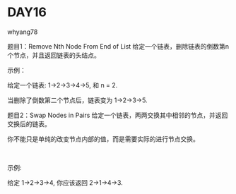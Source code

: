 ﻿# DAY16

whyang78

题目1：Remove Nth Node From End of List
  给定一个链表，删除链表的倒数第n个节点，并且返回链表的头结点。



  示例：

给定一个链表: 1->2->3->4->5, 和 n = 2.
        

当删除了倒数第二个节点后，链表变为 1->2->3->5.



题目2：Swap Nodes in Pairs
  给定一个链表，两两交换其中相邻的节点，并返回交换后的链表。


  你不能只是单纯的改变节点内部的值，而是需要实际的进行节点交换。

 

  

示例:

给定 1->2->3->4, 你应该返回 2->1->4->3.

